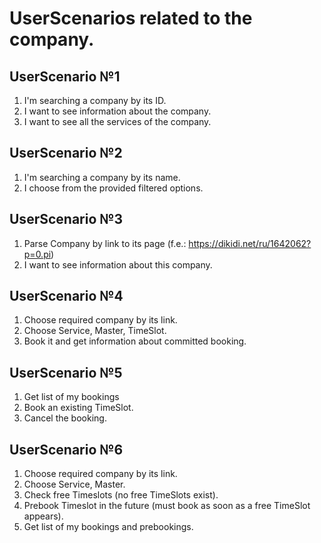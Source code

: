 
# UserScenarios related to the company.

## UserScenario №1
1) I'm searching a company by its ID.
2) I want to see information about the company.
3) I want to see all the services of the company.

## UserScenario №2
1) I'm searching a company by its name.
2) I choose from the provided filtered options.

## UserScenario №3
1) Parse Company by link to its page (f.e.: https://dikidi.net/ru/1642062?p=0.pi)
2) I want to see information about this company.

## UserScenario №4 
1) Choose required company by its link.
2) Choose Service, Master, TimeSlot.
3) Book it and get information about committed booking.

## UserScenario №5
1) Get list of my bookings
2) Book an existing TimeSlot.
3) Cancel the booking.

## UserScenario №6
1) Choose required company by its link.
2) Choose Service, Master.
3) Check free Timeslots (no free TimeSlots exist).
4) Prebook Timeslot in the future (must book as soon as a free TimeSlot appears).
5) Get list of my bookings and prebookings.
